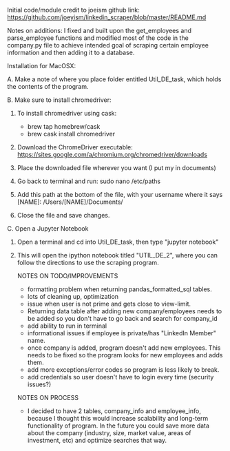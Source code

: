 

Initial code/module credit to joeism
github link: https://github.com/joeyism/linkedin_scraper/blob/master/README.md

Notes on additions: I fixed and built upon the get_employees and parse_employee functions
and modified most of the code in the company.py file to achieve intended goal of scraping
certain employee information and then adding it to a database.

Installation for MacOSX:

A. Make a note of where you place folder entitled Util_DE_task, which holds the contents of the program.

B. Make sure to install chromedriver:

1. To install chromedriver using cask:
	- brew tap homebrew/cask
	- brew cask install chromedriver

2. Download the ChromeDriver executable: https://sites.google.com/a/chromium.org/chromedriver/downloads

3. Place the downloaded file wherever you want (I put my in documents)
4. Go back to terminal and run:
						sudo nano /etc/paths
5. Add this path at the bottom of the file, with your username where it says [NAME]:
						/Users/[NAME]/Documents/
6. Close the file and save changes.


C. Open a Jupyter Notebook

1. Open a terminal and cd into Util_DE_task, then type "jupyter notebook"
2. This will open the ipython notebook titled "UTIL_DE_2", where you can follow the directions
	to use the scraping program.


	NOTES ON TODO/IMPROVEMENTS

	- formatting problem when returning pandas_formatted_sql tables.
	- lots of cleaning up, optimization
	- issue when user is not prime and gets close to view-limit.
	- Returning data table after adding new company/employees needs to be added so you don't have to go back and search for company_id
	- add ability to run in terminal
	- informational issues if employee is private/has "LinkedIn Member" name.
	- once company is added, program doesn't add new employees. This needs to be fixed so the program looks for new employees and adds them.
	- add more exceptions/error codes so program is less likely to break.
	- add credentials so user doesn't have to login every time (security issues?)

	NOTES ON PROCESS

	- I decided to have 2 tables, company_info and employee_info, because I thought this would increase scalability and long-term
	functionality of program. In the future you could save more data about the company (industry, size, market value, areas of investment, etc)
	and optimize searches that way.
